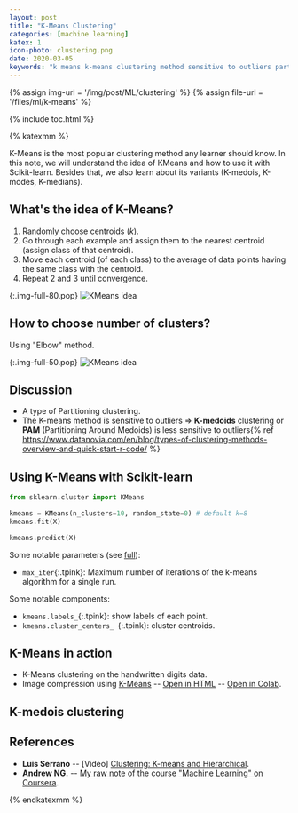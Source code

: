 ```yaml
---
layout: post
title: "K-Means Clustering"
categories: [machine learning]
katex: 1
icon-photo: clustering.png
date: 2020-03-05
keywords: "k means k-means clustering method sensitive to outliers partitioning clustering cluster k-medoids k medoids PAM oartitioning around medoids handwritten digits data Luis Serrano Andrew NG elbow method number of clusters k-medoids k modes k-modes k-medians k median kmean kmeans"
---
```


{% assign img-url = '/img/post/ML/clustering' %}
{% assign file-url = '/files/ml/k-means' %}

{% include toc.html %}

{% katexmm %}

K-Means is the most popular clustering method any learner should know. In this note, we will understand the idea of KMeans and how to use it with Scikit-learn. Besides that, we also learn about its variants (K-medois, K-modes, K-medians).

## What's the idea of K-Means?

1. Randomly choose centroids ($k$).
2. Go through each example and assign them to the nearest centroid (assign class of that centroid).
3. Move each centroid (of each class) to the average of data points having the same class with the centroid.
4. Repeat 2 and 3 until convergence.

{:.img-full-80.pop}
![KMeans idea]({{img-url}}/kmeans-idea.png)

## How to choose number of clusters?

Using "Elbow" method.

{:.img-full-50.pop}
![KMeans idea]({{img-url}}/kmeans-elbow.png)

## Discussion

- A type of Partitioning clustering.
- The K-means method is sensitive to outliers ⇒ **K-medoids** clustering or **PAM** (Partitioning Around Medoids) is less sensitive to outliers{% ref https://www.datanovia.com/en/blog/types-of-clustering-methods-overview-and-quick-start-r-code/ %}

## Using K-Means with Scikit-learn

~~~ python
from sklearn.cluster import KMeans

kmeans = KMeans(n_clusters=10, random_state=0) # default k=8
kmeans.fit(X)

kmeans.predict(X)
~~~

Some notable parameters (see [full](https://scikit-learn.org/stable/modules/generated/sklearn.cluster.KMeans.html)):

- `max_iter`{:.tpink}: Maximum number of iterations of the k-means algorithm for a single run.

Some notable components:

- `kmeans.labels_`{:.tpink}: show labels of each point.
- `kmeans.cluster_centers_ `{:.tpink}: cluster centroids.


## K-Means in action 

- K-Means clustering on the handwritten digits data.
- Image compression using [K-Means]({{site.url}}{{site.baseurl}}/k-means-clustering) -- [Open in HTML](https://dinhanhthi.com/github-html?https://github.com/dinhanhthi/data-science-learning/blob/master/mini-projects/notebook_in_html/K_Means_image_compression.html) -- [Open in Colab](https://colab.research.google.com/github/dinhanhthi/data-science-learning/blob/master/mini-projects/K_Means_image_compression.ipynb).


## K-medois clustering




## References

- **Luis Serrano** -- [Video] [Clustering: K-means and Hierarchical](https://www.youtube.com/watch?v=QXOkPvFM6NU).
- **Andrew NG.** -- [My raw note](https://rawnote.dinhanhthi.com//machine-learning-coursera-8#k-means-algorithm) of the course ["Machine Learning" on Coursera](https://www.coursera.org/learn/machine-learning/).

{% endkatexmm %}
